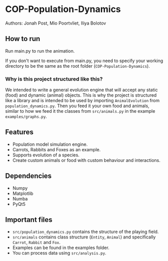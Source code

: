 # COP-Population-Dynamics
 
Authors: Jonah Post, Mio Poortvliet, Iliya Bolotov

## How to run

Run main.py to run the animation.

If you don't want to execute from main.py, you need to specify your working directory to be the same as the root folder (```COP-Population-Dynamics```).

### Why is this project structured like this?

We intended to write a general evolution engine that will accept any static (food) and dynamic (animal) objects. This is why the project is structured like a library and is intended to be used by importing ```AnimalEvolution``` from ```population_dynamics.py```. Then you feed it your own food and animals, similar to how we feed it the classes from ```src/animals.py``` in the example ```examples/graphs.py```. 

## Features

- Population model simulation engine.
- Carrots, Rabbits and Foxes as an example.
- Supports evolution of a species.
- Create custom animals or food with custom behaviour and interactions.

## Dependencies

- Numpy
- Matplotlib
- Numba
- PyQt5

## Important files

- ```src/population_dynamics.py``` contains the structure of the playing field.
- ```src/animals``` contains class structure (```Entity```, ```Animal```) and specifically ```Carrot```, ```Rabbit``` and ```Fox```.
- Examples can be found in the examples folder. 
- You can process data using ```src/analysis.py```.